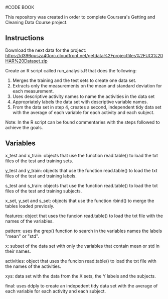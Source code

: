 
#CODE BOOK

This repository was created in order to complete Coursera's Getting and Cleaning Data Course project.

## Instructions

Download the next data for the project:
https://d396qusza40orc.cloudfront.net/getdata%2Fprojectfiles%2FUCI%20HAR%20Dataset.zip 

Create an R script called run_analysis.R that does the following:

1. Merges the training and the test sets to create one data set.
2. Extracts only the measurements on the mean and standard deviation for each measurement. 
3. Uses descriptive activity names to name the activities in the data set
4. Appropriately labels the data set with descriptive variable names. 
5. From the data set in step 4, creates a second, independent tidy data set with the average of each variable for each activity and each subject.

Note: In the R script can be found commentaries with the steps followed to achieve the goals.

## Variables

x_test and x_train: objects that use the function read.table() to load the txt files of the test and training sets.

y_test and y_train: objects that use the function read.table() to load the txt files of the test and training labels.

s_test and s_train: objects that use the function read.table() to load the txt files of the test and training subjects.

x_set, y_set and s_set: objects that use the function rbind() to merge the tables loaded previosly.

features: object that uses the funcion read.table() to load the txt file with the names of the variables.

pattern: uses the grep() function to search in the variables names the labels "mean" or "std".

x: subset of the data set with only the variables that contain mean or std in their names.

activities: object that uses the funcion read.table() to load the txt file with the names of the activities.

xys: data set with the data from the X sets, the Y labels and the subjects.

final: uses ddply to create an indepedent tidy data set with the average of each variable for each activity and each subject.

